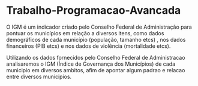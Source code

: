 # Trabalho-Programacao-Avancada

O IGM é um indicador criado pelo Conselho Federal de Administração para pontuar os municípios em relação a diversos itens, como dados demográficos de cada município (população, tamanho etcs) , nos dados financeiros (PIB etcs) e nos dados de violência (mortalidade etcs).

Utilizando os dados fornecidos pelo Conselho Federal de Administracao analisaremos o IGM (Índice de Governança dos Municípios) de cada municipio em diversos ambitos, afim de apontar algum padrao e relacao entre diversos municipios.

